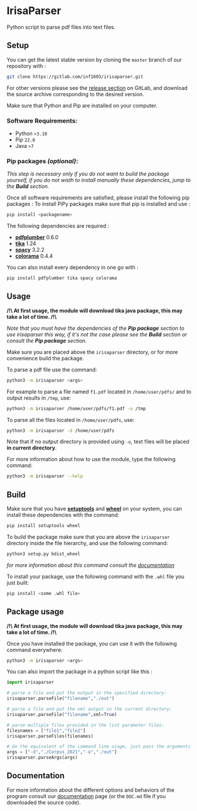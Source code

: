 # IrisaParser

Python script to parse pdf files into text files.

## Setup

You can get the latest stable version by cloning the `master` branch of our repository with :

```sh
git clone https://gitlab.com/inf1603/irisaparser.git
```

For other versions please see the [release section](https://gitlab.com/inf1603/irisaparser/-/releases) on GitLab, and download the source archive corresponding to the desired version.

Make sure that Python and Pip are installed on your computer.

### Software Requirements:

 - Python `>3.10`
 - Pip `22.0`
 - Java `>7`


### Pip packages *(optional)*:

*This step is necessary only if you do not want to build the package yourself, if you do not wisth to install manually these dependencies, jump to the **Build** section.*

Once all software requirements are satisfied, please install the following pip packages :
To install PiPy packages make sure that pip is installed and use :

```sh
pip install <packagename>
```

The following dependencies are required :

 - [**pdfplumber**](https://pypi.org/project/pdfplumber/) 0.6.0
 - [**tika**](https://pypi.org/project/tika/) 1.24
 - [**spacy**](https://pypi.org/project/spacy/) 3.2.2
 - [**colorama**](https://pypi.org/project/colorama/) 0.4.4

You can also install every dependency in one go with :

```python
pip install pdfplumber tika spacy colorama
```

## Usage

**/!\\ At first usage, the module will download tika java package, this may take a lot of time. /!\\**

*Note that you must have the dependencies of the **Pip package** section to use irisaparser this way, if it's not the case please see the **Build** section or consult the **Pip package** section.*

Make sure you are placed above the `irisaparser` directory, or for more convenience build the package.

To parse a pdf file use the command:

```sh
python3 -m irisaparser <args>
```

For example to parse a file named `f1.pdf` located in `/home/user/pdfs/` and to output results in `/tmp`, use:

```sh
python3 -m irisaparser /home/user/pdfs/f1.pdf -o /tmp
```

To parse all the files located in `/home/user/pdfs`, use:

```sh
python3 -m irisaparser -d /home/user/pdfs
```

Note that if no output directory is provided using `-o`, text files will be placed **in current directory**.

For more information about how to use the module, type the following command:

```sh
python3 -m irisaparser --help
```

## Build

Make sure that you have [**setuptools**](https://pypi.org/project/setuptools/) and [**wheel**](https://pypi.org/project/wheel/) on your system, you can install these dependencies with the command:

```sh
pip install setuptools wheel
```

To build the package make sure that you are above the `irisaparser` directory inside the file hierarchy, and use the following command:

```sh
python3 setup.py bdist_wheel
```

*for more information about this command consult the [documentation](https://wheel.readthedocs.io/en/stable/)*

To install your package, use the following command with the `.whl` file you just built:

```sh
pip install <some .whl file>
```

## Package usage

**/!\\ At first usage, the module will download tika java package, this may take a lot of time. /!\\**

Once you have installed the package, you can use it with the following command everywhere:

```sh
python3 -m irisaparser <args>
```

You can also import the package in a python script like this :

```py
import irisaparser

# parse a file and put the output in the specified directory:
irisaparser.parseFile("filename","./out")

# parse a file and put the xml output in the current directory:
irisaparser.parseFile("filename",xml=True)

# parse multiple files provided in the list parameter files:
filesnames = ["file1","file2"]
irisaparser.parseFiles(filenames)

# do the equivalent of the command line usage, just pass the arguments as a list of strings:
args = ["-d","./Corpus_2021","-o","./out"]
irisaparser.parseArgs(args)

```

## Documentation

For more information about the different options and behaviors of the program consult our [documentation](https://gitlab.com/inf1603/irisaparser/-/blob/master/DOC.md) page (or the `DOC.md` file if you downloaded the source code).